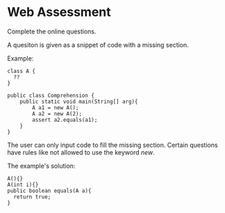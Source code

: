 # Web Assessment

Complete the online questions. 

A quesiton is given as a snippet of code with a missing section.

Example:

    class A {
      ?? 
    }
    
    public class Comprehension {
        public static void main(String[] arg){
            A a1 = new A();
            A a2 = new A(2);
            assert a2.equals(a1);
        }
    }

The user can only input code to fill the missing section. Certain questions have rules like not allowed to use the keyword *new*.

The example's solution:

    A(){}
    A(int i){}
    public boolean equals(A a){
      return true;
    }
